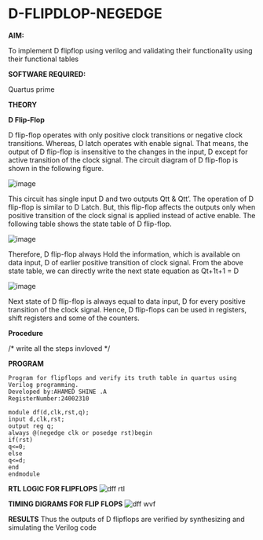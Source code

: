 # D-FLIPDLOP-NEGEDGE

**AIM:**

To implement  D flipflop using verilog and validating their functionality using their functional tables

**SOFTWARE REQUIRED:**

Quartus prime

**THEORY**

**D Flip-Flop**

D flip-flop operates with only positive clock transitions or negative clock transitions. Whereas, D latch operates with enable signal. That means, the output of D flip-flop is insensitive to the changes in the input, D except for active transition of the clock signal. The circuit diagram of D flip-flop is shown in the following figure.

![image](https://github.com/naavaneetha/D-FLIPDLOP-NEGEDGE/assets/154305477/48c81fe8-bc3f-40e7-95e2-519fc155ad51)

This circuit has single input D and two outputs Qtt & Qtt’. The operation of D flip-flop is similar to D Latch. But, this flip-flop affects the outputs only when positive transition of the clock signal is applied instead of active enable. The following table shows the state table of D flip-flop.

![image](https://github.com/naavaneetha/D-FLIPDLOP-NEGEDGE/assets/154305477/e5f3fda7-68ec-4a3a-a0a4-cf6f9cc4ab55)

Therefore, D flip-flop always Hold the information, which is available on data input, D of earlier positive transition of clock signal. From the above state table, we can directly write the next state equation as Qt+1t+1 = D

![image](https://github.com/naavaneetha/D-FLIPDLOP-NEGEDGE/assets/154305477/8592c0d8-2917-4142-91b9-d6c30dd891d2)

Next state of D flip-flop is always equal to data input, D for every positive transition of the clock signal. Hence, D flip-flops can be used in registers, shift registers and some of the counters.

**Procedure**

/* write all the steps invloved */

**PROGRAM**
```
Program for flipflops and verify its truth table in quartus using Verilog programming.
Developed by:AHAMED SHINE .A
RegisterNumber:24002310
```
```
module df(d,clk,rst,q);
input d,clk,rst;
output reg q;
always @(negedge clk or posedge rst)begin
if(rst)
q<=0;
else
q<=d;
end 
endmodule
```


**RTL LOGIC FOR FLIPFLOPS**
![dff rtl](https://github.com/user-attachments/assets/107a9178-983c-40f5-b2f4-7f0d5522e3d5)


**TIMING DIGRAMS FOR FLIP FLOPS**
![dff wvf](https://github.com/user-attachments/assets/ebad1ff5-7f07-48dd-a3ba-14edf2539758)


**RESULTS**
Thus the outputs of D flipflops are verified by synthesizing and simulating the Verilog code
